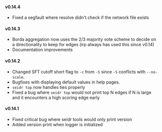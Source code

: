 #### v0.14.4

* Fixed a segfault where resolve didn't check if the network file exists

#### v0.14.3

* Borda aggregation now uses the 2/3 majority vote scheme to decide on a directionality to keep for edges (irp always has used this since v0.14)
* Documentation improvements

#### v0.14.2

* Changed SFT cutoff short flag to `-c` from `-S` since `-S` conflicts with `--no-scale`.
* Bugfixes with displaying default values in help pages.
* `seidr top` now handles ties properly
* Fixed a bug where `seidr top` would not print top N edges if N is large and
it encounters a high scoring edge early

#### v0.14.1

* Fixed critical bug where seidr tools would only print version
* Added version print when logger is initialized
